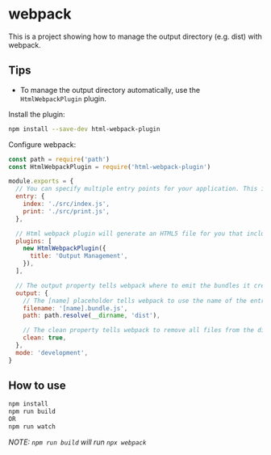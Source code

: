 # webpack

This is a project showing how to manage the output directory (e.g. dist) with webpack.

## Tips

- To manage the output directory automatically, use the `HtmlWebpackPlugin` plugin.

Install the plugin:

```bash
npm install --save-dev html-webpack-plugin
```

Configure webpack:

```js
const path = require('path')
const HtmlWebpackPlugin = require('html-webpack-plugin')

module.exports = {
  // You can specify multiple entry points for your application. This is useful if you want to split your application into multiple bundles that can be loaded on demand.
  entry: {
    index: './src/index.js',
    print: './src/print.js',
  },

  // Html webpack plugin will generate an HTML5 file for you that includes all your webpack bundles in the body using script tags.
  plugins: [
    new HtmlWebpackPlugin({
      title: 'Output Management',
    }),
  ],

  // The output property tells webpack where to emit the bundles it creates and how to name these files.
  output: {
    // The [name] placeholder tells webpack to use the name of the entry point as the name of the output file. (e.g. index.bundle.js)
    filename: '[name].bundle.js',
    path: path.resolve(__dirname, 'dist'),

    // The clean property tells webpack to remove all files from the dist folder before each build.
    clean: true,
  },
  mode: 'development',
}
```

## How to use

```bash
npm install
npm run build
OR
npm run watch
```

_NOTE: `npm run build` will run `npx webpack`_
